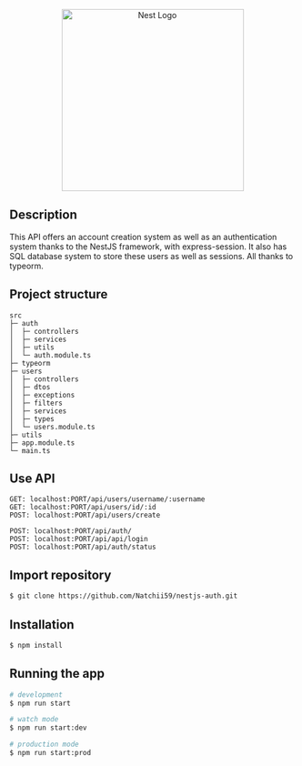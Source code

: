 <p align="center">
  <a href="http://nestjs.com/" target="blank">
    <img src="https://nestjs.com/img/logo_text.svg" width="320" alt="Nest Logo" />
  </a>
</p>

## Description

<p>
  This API offers an account creation system as well as an authentication system thanks to the NestJS framework, with express-session.
  It also has SQL database system to store these users as well as sessions. All thanks to typeorm.
</p>

## Project structure

```
src
├─ auth
│  ├─ controllers
│  ├─ services
│  ├─ utils
│  └─ auth.module.ts
├─ typeorm
├─ users
│  ├─ controllers
│  ├─ dtos
│  ├─ exceptions
│  ├─ filters
│  ├─ services
│  ├─ types
│  └─ users.module.ts
├─ utils
├─ app.module.ts
└─ main.ts
```

## Use API

```
GET: localhost:PORT/api/users/username/:username
GET: localhost:PORT/api/users/id/:id
POST: localhost:PORT/api/users/create

POST: localhost:PORT/api/auth/
POST: localhost:PORT/api/api/login
POST: localhost:PORT/api/auth/status
```

## Import repository

```bash
$ git clone https://github.com/Natchii59/nestjs-auth.git
```

## Installation

```bash
$ npm install
```

## Running the app

```bash
# development
$ npm run start

# watch mode
$ npm run start:dev

# production mode
$ npm run start:prod
```
